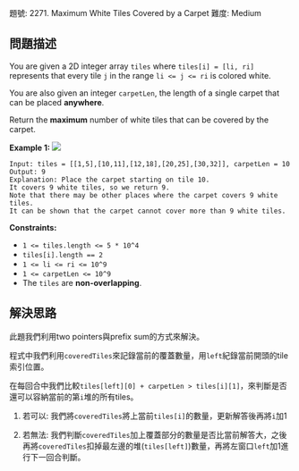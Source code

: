 題號: 2271. Maximum White Tiles Covered by a Carpet
難度: Medium

## 問題描述
You are given a 2D integer array `tiles` where `tiles[i] = [li, ri]` represents that every tile `j` in the range `li <= j <= ri` is colored white.

You are also given an integer `carpetLen`, the length of a single carpet that can be placed **anywhere**.

Return the **maximum** number of white tiles that can be covered by the carpet.

**Example 1:**
![](https://hackmd.io/_uploads/ryBDsCz63.png)
```
Input: tiles = [[1,5],[10,11],[12,18],[20,25],[30,32]], carpetLen = 10
Output: 9
Explanation: Place the carpet starting on tile 10. 
It covers 9 white tiles, so we return 9.
Note that there may be other places where the carpet covers 9 white tiles.
It can be shown that the carpet cannot cover more than 9 white tiles.
```
**Constraints:**

- `1 <= tiles.length <= 5 * 10^4`
- `tiles[i].length == 2`
- `1 <= li <= ri <= 10^9`
- `1 <= carpetLen <= 10^9`
- The `tiles` are **non-overlapping**.

## 解決思路
此題我們利用two pointers與prefix sum的方式來解決。

程式中我們利用`coveredTiles`來記錄當前的覆蓋數量，用`left`紀錄當前開頭的tile索引位置。

在每回合中我們比較`tiles[left][0] + carpetLen > tiles[i][1]`，來判斷是否還可以容納當前的第`i`堆的所有tiles。

1. 若可以: 我們將`coveredTiles`將上當前`tiles[i]`的數量，更新解答後再將`i`加1

2. 若無法: 我們判斷`coveredTiles`加上覆蓋部分的數量是否比當前解答大，之後再將`coveredTiles`扣掉最左邊的堆(`tiles[left]`)數量，再將左窗口`left`加1進行下一回合判斷。

